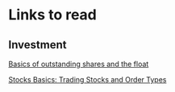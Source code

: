 # Links to read

## Investment

[Basics of outstanding shares and the float](https://www.investopedia.com/articles/basics/03/030703.asp)

[Stocks Basics: Trading Stocks and Order Types](https://www.investopedia.com/university/stocks/stocks4.asp)